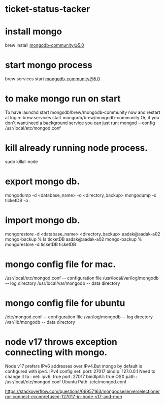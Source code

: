 # ticket-status-tacker
# install mongo
brew install mongodb-community@5.0
# start mongo process
brew services start mongodb-community@5.0

# to make mongo run on start
To have launchd start mongodb/brew/mongodb-community now and restart at login:
  brew services start mongodb/brew/mongodb-community
Or, if you don't want/need a background service you can just run:
  mongod --config /usr/local/etc/mongod.conf

# kill already running node process.
sudo killall node 

# export mongo db.
mongodump -d <database_name> -o <directory_backup>
mongodump -d ticketDB -o .

# import mongo db.
mongorestore -d <database_name> <directory_backup>
aadak@aadak-a02 mongo-backup % ls
ticketDB
aadak@aadak-a02 mongo-backup % mongorestore -d ticketDB ticketDB

# mongo config file for mac.
 /usr/local/etc/mongod.conf --  configuration file
 /usr/local/var/log/mongodb --  log directory
 /usr/local/var/mongodb     --  data directory
 # mongo config file for ubuntu
/etc/mongod.conf --  configuration file
/var/log/mongodb -- log directory
/var/lib/mongodb --  data directory

# node v17 throws exception connecting with mongo.
Node v17 prefers IPv6 addresses over IPv4.But mongo by default is configured with ipv4.
IPv4 config
net:
  port: 27017
  bindIp: 127.0.0.1
Need to change it to :
net:
      ipv6: true
      port: 27017
      bindIpAll: true
OSX path : /usr/local/etc/mongod.conf
Ubuntu Path: /etc/mongod.conf

https://stackoverflow.com/questions/69957163/mongooseserverselectionerror-connect-econnrefused-127017-in-node-v17-and-mon